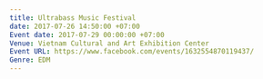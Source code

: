 ```yaml
---
title: Ultrabass Music Festival
date: 2017-07-26 14:50:00 +07:00
Event date: 2017-07-29 00:00:00 +07:00
Venue: Vietnam Cultural and Art Exhibition Center
Event URL: https://www.facebook.com/events/1632554870119437/
Genre: EDM
---
```


